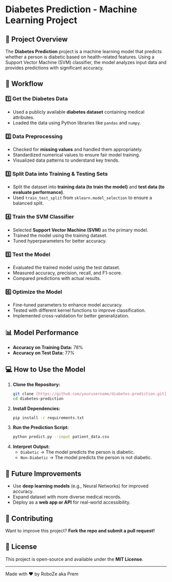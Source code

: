 # Diabetes Prediction - Machine Learning Project

## 📌 Project Overview
The **Diabetes Prediction** project is a machine learning model that predicts whether a person is diabetic based on health-related features. Using a Support Vector Machine (SVM) classifier, the model analyzes input data and provides predictions with significant accuracy.

## 🚀 Workflow
### 1️⃣ **Get the Diabetes Data**
- Used a publicly available **diabetes dataset** containing medical attributes.
- Loaded the data using Python libraries like `pandas` and `numpy`.

### 2️⃣ **Data Preprocessing**
- Checked for **missing values** and handled them appropriately.
- Standardized numerical values to ensure fair model training.
- Visualized data patterns to understand key trends.

### 3️⃣ **Split Data into Training & Testing Sets**
- Split the dataset into **training data (to train the model)** and **test data (to evaluate performance)**.
- Used `train_test_split` from `sklearn.model_selection` to ensure a balanced split.

### 4️⃣ **Train the SVM Classifier**
- Selected **Support Vector Machine (SVM)** as the primary model.
- Trained the model using the training dataset.
- Tuned hyperparameters for better accuracy.

### 5️⃣ **Test the Model**
- Evaluated the trained model using the test dataset.
- Measured accuracy, precision, recall, and F1-score.
- Compared predictions with actual results.

### 6️⃣ **Optimize the Model**
- Fine-tuned parameters to enhance model accuracy.
- Tested with different kernel functions to improve classification.
- Implemented cross-validation for better generalization.

## 📊 Model Performance
- **Accuracy on Training Data:** 78%
- **Accuracy on Test Data:** 77%

## 💻 How to Use the Model
1. **Clone the Repository:**
   ```bash
   git clone [https://github.com/yourusername/diabetes-prediction.git](https://github.com/RoboZe-01/Machine-Learning-Projects/tree/81009b5c668fa90cc17009fec8af8519c6da4969/Diabetes%20Prediction%20ML%20Project)
   cd diabetes-prediction
   ```
2. **Install Dependencies:**
   ```bash
   pip install -r requirements.txt
   ```
3. **Run the Prediction Script:**
   ```bash
   python predict.py --input patient_data.csv
   ```
4. **Interpret Output:**
   - `Diabetic` → The model predicts the person is diabetic.
   - `Non-Diabetic` → The model predicts the person is not diabetic.

## 🔧 Future Improvements
- Use **deep learning models** (e.g., Neural Networks) for improved accuracy.
- Expand dataset with more diverse medical records.
- Deploy as a **web app or API** for real-world accessibility.

## 🤝 Contributing
Want to improve this project? **Fork the repo and submit a pull request!**

## 📜 License
This project is open-source and available under the **MIT License**.

---
Made with ❤️ by RoboZe aka Prem


